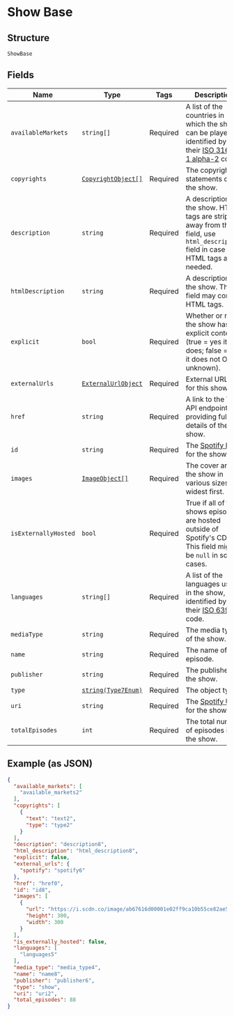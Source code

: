 
# Show Base

## Structure

`ShowBase`

## Fields

| Name | Type | Tags | Description | Getter | Setter |
|  --- | --- | --- | --- | --- | --- |
| `availableMarkets` | `string[]` | Required | A list of the countries in which the show can be played, identified by their [ISO 3166-1 alpha-2](http://en.wikipedia.org/wiki/ISO_3166-1_alpha-2) code. | getAvailableMarkets(): array | setAvailableMarkets(array availableMarkets): void |
| `copyrights` | [`CopyrightObject[]`](../../doc/models/copyright-object.md) | Required | The copyright statements of the show. | getCopyrights(): array | setCopyrights(array copyrights): void |
| `description` | `string` | Required | A description of the show. HTML tags are stripped away from this field, use `html_description` field in case HTML tags are needed. | getDescription(): string | setDescription(string description): void |
| `htmlDescription` | `string` | Required | A description of the show. This field may contain HTML tags. | getHtmlDescription(): string | setHtmlDescription(string htmlDescription): void |
| `explicit` | `bool` | Required | Whether or not the show has explicit content (true = yes it does; false = no it does not OR unknown). | getExplicit(): bool | setExplicit(bool explicit): void |
| `externalUrls` | [`ExternalUrlObject`](../../doc/models/external-url-object.md) | Required | External URLs for this show. | getExternalUrls(): ExternalUrlObject | setExternalUrls(ExternalUrlObject externalUrls): void |
| `href` | `string` | Required | A link to the Web API endpoint providing full details of the show. | getHref(): string | setHref(string href): void |
| `id` | `string` | Required | The [Spotify ID](/documentation/web-api/concepts/spotify-uris-ids) for the show. | getId(): string | setId(string id): void |
| `images` | [`ImageObject[]`](../../doc/models/image-object.md) | Required | The cover art for the show in various sizes, widest first. | getImages(): array | setImages(array images): void |
| `isExternallyHosted` | `bool` | Required | True if all of the shows episodes are hosted outside of Spotify's CDN. This field might be `null` in some cases. | getIsExternallyHosted(): bool | setIsExternallyHosted(bool isExternallyHosted): void |
| `languages` | `string[]` | Required | A list of the languages used in the show, identified by their [ISO 639](https://en.wikipedia.org/wiki/ISO_639) code. | getLanguages(): array | setLanguages(array languages): void |
| `mediaType` | `string` | Required | The media type of the show. | getMediaType(): string | setMediaType(string mediaType): void |
| `name` | `string` | Required | The name of the episode. | getName(): string | setName(string name): void |
| `publisher` | `string` | Required | The publisher of the show. | getPublisher(): string | setPublisher(string publisher): void |
| `type` | [`string(Type7Enum)`](../../doc/models/type-7-enum.md) | Required | The object type. | getType(): string | setType(string type): void |
| `uri` | `string` | Required | The [Spotify URI](/documentation/web-api/concepts/spotify-uris-ids) for the show. | getUri(): string | setUri(string uri): void |
| `totalEpisodes` | `int` | Required | The total number of episodes in the show. | getTotalEpisodes(): int | setTotalEpisodes(int totalEpisodes): void |

## Example (as JSON)

```json
{
  "available_markets": [
    "available_markets2"
  ],
  "copyrights": [
    {
      "text": "text2",
      "type": "type2"
    }
  ],
  "description": "description8",
  "html_description": "html_description8",
  "explicit": false,
  "external_urls": {
    "spotify": "spotify6"
  },
  "href": "href0",
  "id": "id8",
  "images": [
    {
      "url": "https://i.scdn.co/image/ab67616d00001e02ff9ca10b55ce82ae553c8228\n",
      "height": 300,
      "width": 300
    }
  ],
  "is_externally_hosted": false,
  "languages": [
    "languages5"
  ],
  "media_type": "media_type4",
  "name": "name8",
  "publisher": "publisher6",
  "type": "show",
  "uri": "uri2",
  "total_episodes": 88
}
```

